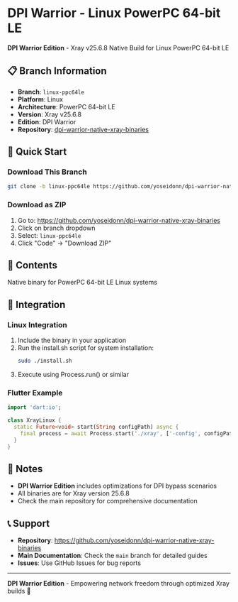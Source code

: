 # DPI Warrior - Linux PowerPC 64-bit LE

**DPI Warrior Edition** - Xray v25.6.8 Native Build for Linux PowerPC 64-bit LE

## 📋 Branch Information
- **Branch**: `linux-ppc64le`
- **Platform**: Linux
- **Architecture**: PowerPC 64-bit LE
- **Version**: Xray v25.6.8
- **Edition**: DPI Warrior
- **Repository**: [dpi-warrior-native-xray-binaries](https://github.com/yoseidonn/dpi-warrior-native-xray-binaries)

## 🚀 Quick Start

### Download This Branch
```bash
git clone -b linux-ppc64le https://github.com/yoseidonn/dpi-warrior-native-xray-binaries.git
```

### Download as ZIP
1. Go to: https://github.com/yoseidonn/dpi-warrior-native-xray-binaries
2. Click on branch dropdown
3. Select: `linux-ppc64le`
4. Click "Code" → "Download ZIP"

## 📁 Contents

Native binary for PowerPC 64-bit LE Linux systems

## 🔧 Integration

### Linux Integration
1. Include the binary in your application
2. Run the install.sh script for system installation:
   ```bash
   sudo ./install.sh
   ```
3. Execute using Process.run() or similar

### Flutter Example
```dart
import 'dart:io';

class XrayLinux {
  static Future<void> start(String configPath) async {
    final process = await Process.start('./xray', ['-config', configPath]);
  }
}
```

## 🔧 Notes

- **DPI Warrior Edition** includes optimizations for DPI bypass scenarios
- All binaries are for Xray version 25.6.8
- Check the main repository for comprehensive documentation

## 📞 Support

- **Repository**: https://github.com/yoseidonn/dpi-warrior-native-xray-binaries
- **Main Documentation**: Check the `main` branch for detailed guides
- **Issues**: Use GitHub Issues for bug reports

---

**DPI Warrior Edition** - Empowering network freedom through optimized Xray builds 🚀
